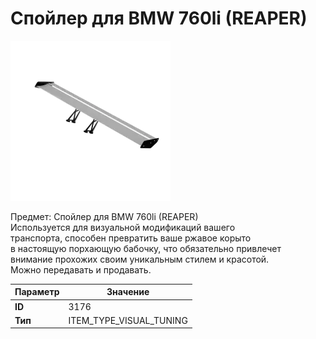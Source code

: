 # Спойлер для BMW 760li (REAPER)

![Item Image](../img/3176.webp?raw=true)

Предмет: Спойлер для BMW 760li (REAPER)<br>Используется для визуальной модификаций вашего<br>транспорта, способен превратить ваше ржавое корыто<br>в настоящую порхающую бабочку, что обязательно привлечет<br>внимание прохожих своим уникальным стилем и красотой.<br>Можно передавать и продавать.


| Параметр | Значение |
|----------|----------|
| **ID** | 3176 |
| **Тип** | ITEM_TYPE_VISUAL_TUNING |

